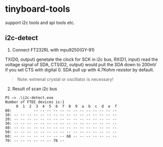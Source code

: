 # tinyboard-tools
support i2c tools and spi tools etc.

## i2c-detect
1. Connect FT232RL with mpu9250(GY-91)

TX(D0, output) genetate the clock for SCK in i2c bus, RX(D1, input) read the voltage signal of SDA, CTS(D2, output) would pull the SDA down to 200mV if you set CTS with digital 0. SDA pull up with 4.7Kohm resistor by default.

>  Note: extrenal crystal or oscillator is necessary!

2. Result of scan i2c bus
```
PS ~> .\i2c-detect.exe
Number of FTDI devices is:1
     0  1  2  3  4  5  6  7  8  9  a  b  c  d  e  f
00:          -- -- -- -- -- -- -- -- -- -- -- -- --
10: -- -- -- -- -- -- -- -- -- -- -- -- -- -- -- --
20: -- -- -- -- -- -- -- -- -- -- -- -- -- -- -- --
30: -- -- -- -- -- -- -- -- -- -- -- -- -- -- -- --
40: -- -- -- -- -- -- -- -- -- -- -- -- -- -- -- --
50: -- -- -- -- -- -- -- -- -- -- -- -- -- -- -- --
60: -- -- -- -- -- -- -- -- 68 -- -- -- -- -- -- --
70: -- -- -- -- -- -- 76 --
```
